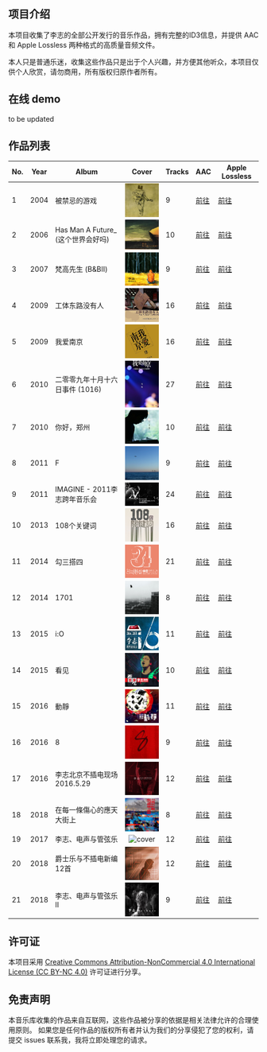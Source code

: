 ## 项目介绍

本项目收集了李志的全部公开发行的音乐作品，拥有完整的ID3信息，并提供 AAC 和 Apple Lossless 两种格式的高质量音频文件。

本人只是普通乐迷，收集这些作品只是出于个人兴趣，并方便其他听众，本项目仅供个人欣赏，请勿商用，所有版权归原作者所有。


## 在线 demo
to be updated

## 作品列表

| No. | Year | Album | Cover | Tracks | AAC | Apple Lossless |
| --- | --- | --- | --- | --- | --- | --- |
| 1 | 2004 | 被禁忌的游戏 | <div style="max-width:120px; max-height:120px; display:flex; align-items:center; justify-content:center;"><img src="./AAC%20320kbps/2004%20-%20被禁忌的游戏/被禁忌的游戏.jpg" alt="cover" style="max-width:100%; max-height:100%;"></div> | 9 | [前往](./AAC%20320kbps/2004%20-%20被禁忌的游戏) | [前往](./Apple%20Lossless/2004%20-%20被禁忌的游戏) |
| 2 | 2006 | Has Man A Future_ (这个世界会好吗) | <div style="max-width:120px; max-height:120px; display:flex; align-items:center; justify-content:center;"><img src="./AAC%20320kbps/2006%20-%20Has%20Man%20A%20Future_%20%28这个世界会好吗%29/Has%20Man%20A%20Future_%20%28这个世界会好吗%29.jpg" alt="cover" style="max-width:100%; max-height:100%;"></div> | 10 | [前往](./AAC%20320kbps/2006%20-%20Has%20Man%20A%20Future_%20%28这个世界会好吗%29) | [前往](./Apple%20Lossless/2006%20-%20Has%20Man%20A%20Future_%20%28这个世界会好吗%29) |
| 3 | 2007 | 梵高先生 (B&BⅡ) | <div style="max-width:120px; max-height:120px; display:flex; align-items:center; justify-content:center;"><img src="./AAC%20320kbps/2007%20-%20梵高先生%20%28B%26BⅡ%29/梵高先生%20%28B%26BⅡ%29.jpg" alt="cover" style="max-width:100%; max-height:100%;"></div> | 9 | [前往](./AAC%20320kbps/2007%20-%20梵高先生%20%28B%26BⅡ%29) | [前往](./Apple%20Lossless/2007%20-%20梵高先生%20%28B%26BⅡ%29) |
| 4 | 2009 | 工体东路没有人 | <div style="max-width:120px; max-height:120px; display:flex; align-items:center; justify-content:center;"><img src="./AAC%20320kbps/2009%20-%20工体东路没有人/工体东路没有人.jpg" alt="cover" style="max-width:100%; max-height:100%;"></div> | 16 | [前往](./AAC%20320kbps/2009%20-%20工体东路没有人) | [前往](./Apple%20Lossless/2009%20-%20工体东路没有人) |
| 5 | 2009 | 我爱南京 | <div style="max-width:120px; max-height:120px; display:flex; align-items:center; justify-content:center;"><img src="./AAC%20320kbps/2009%20-%20我爱南京/我爱南京.jpg" alt="cover" style="max-width:100%; max-height:100%;"></div> | 16 | [前往](./AAC%20320kbps/2009%20-%20我爱南京) | [前往](./Apple%20Lossless/2009%20-%20我爱南京) |
| 6 | 2010 | 二零零九年十月十六日事件 (1016) | <div style="max-width:120px; max-height:120px; display:flex; align-items:center; justify-content:center;"><img src="./AAC%20320kbps/2010%20-%20二零零九年十月十六日事件%20%281016%29/二零零九年十月十六日事件%20%281016%29.png" alt="cover" style="max-width:100%; max-height:100%;"></div> | 27 | [前往](./AAC%20320kbps/2010%20-%20二零零九年十月十六日事件%20%281016%29) | [前往](./Apple%20Lossless/2010%20-%20二零零九年十月十六日事件%20%281016%29) |
| 7 | 2010 | 你好，郑州 | <div style="max-width:120px; max-height:120px; display:flex; align-items:center; justify-content:center;"><img src="./AAC%20320kbps/2010%20-%20你好，郑州/你好，郑州.jpg" alt="cover" style="max-width:100%; max-height:100%;"></div> | 10 | [前往](./AAC%20320kbps/2010%20-%20你好，郑州) | [前往](./Apple%20Lossless/2010%20-%20你好，郑州) |
| 8 | 2011 | F | <div style="max-width:120px; max-height:120px; display:flex; align-items:center; justify-content:center;"><img src="./AAC%20320kbps/2011%20-%20F/F.jpg" alt="cover" style="max-width:100%; max-height:100%;"></div> | 9 | [前往](./AAC%20320kbps/2011%20-%20F) | [前往](./Apple%20Lossless/2011%20-%20F) |
| 9 | 2011 | IMAGINE - 2011李志跨年音乐会 | <div style="max-width:120px; max-height:120px; display:flex; align-items:center; justify-content:center;"><img src="./AAC%20320kbps/2011%20-%20IMAGINE%20-%202011李志跨年音乐会/IMAGINE%20-%202011李志跨年音乐会.jpg" alt="cover" style="max-width:100%; max-height:100%;"></div> | 24 | [前往](./AAC%20320kbps/2011%20-%20IMAGINE%20-%202011李志跨年音乐会) | [前往](./Apple%20Lossless/2011%20-%20IMAGINE%20-%202011李志跨年音乐会) |
| 10 | 2013 | 108个关键词 | <div style="max-width:120px; max-height:120px; display:flex; align-items:center; justify-content:center;"><img src="./AAC%20320kbps/2013%20-%20108个关键词/108个关键词.png" alt="cover" style="max-width:100%; max-height:100%;"></div> | 16 | [前往](./AAC%20320kbps/2013%20-%20108个关键词) | [前往](./Apple%20Lossless/2013%20-%20108个关键词) |
| 11 | 2014 | 勾三搭四 | <div style="max-width:120px; max-height:120px; display:flex; align-items:center; justify-content:center;"><img src="./AAC%20320kbps/2014%20-%20勾三搭四/勾三搭四.png" alt="cover" style="max-width:100%; max-height:100%;"></div> | 21 | [前往](./AAC%20320kbps/2014%20-%20勾三搭四) | [前往](./Apple%20Lossless/2014%20-%20勾三搭四) |
| 12 | 2014 | 1701 | <div style="max-width:120px; max-height:120px; display:flex; align-items:center; justify-content:center;"><img src="./AAC%20320kbps/2014%20-%201701/1701.png" alt="cover" style="max-width:100%; max-height:100%;"></div> | 8 | [前往](./AAC%20320kbps/2014%20-%201701) | [前往](./Apple%20Lossless/2014%20-%201701) |
| 13 | 2015 | i:O | <div style="max-width:120px; max-height:120px; display:flex; align-items:center; justify-content:center;"><img src="./AAC%20320kbps/2015%20-%20i:O/i_O.jpg" alt="cover" style="max-width:100%; max-height:100%;"></div> | 11 | [前往](./AAC%20320kbps/2015%20-%20i:O) | [前往](./Apple%20Lossless/2015%20-%20i:O) |
| 14 | 2015 | 看见 | <div style="max-width:120px; max-height:120px; display:flex; align-items:center; justify-content:center;"><img src="./AAC%20320kbps/2015%20-%20看见/看见.jpg" alt="cover" style="max-width:100%; max-height:100%;"></div> | 10 | [前往](./AAC%20320kbps/2015%20-%20看见) | [前往](./Apple%20Lossless/2015%20-%20看见) |
| 15 | 2016 | 動靜 | <div style="max-width:120px; max-height:120px; display:flex; align-items:center; justify-content:center;"><img src="./AAC%20320kbps/2016%20-%20動靜/動靜.jpg" alt="cover" style="max-width:100%; max-height:100%;"></div> | 11 | [前往](./AAC%20320kbps/2016%20-%20動靜) | [前往](./Apple%20Lossless/2016%20-%20動靜) |
| 16 | 2016 | 8 | <div style="max-width:120px; max-height:120px; display:flex; align-items:center; justify-content:center;"><img src="./AAC%20320kbps/2016%20-%208/8.png" alt="cover" style="max-width:100%; max-height:100%;"></div> | 9 | [前往](./AAC%20320kbps/2016%20-%208) | [前往](./Apple%20Lossless/2016%20-%208) |
| 17 | 2016 | 李志北京不插电现场 2016.5.29 | <div style="max-width:120px; max-height:120px; display:flex; align-items:center; justify-content:center;"><img src="./AAC%20320kbps/2016%20-%20李志北京不插电现场%202016.5.29/李志北京不插电现场%202016.5.29.jpg" alt="cover" style="max-width:100%; max-height:100%;"></div> | 12 | [前往](./AAC%20320kbps/2016%20-%20李志北京不插电现场%202016.5.29) | [前往](./Apple%20Lossless/2016%20-%20李志北京不插电现场%202016.5.29) |
| 18 | 2018 | 在每一條傷心的應天大街上 | <div style="max-width:120px; max-height:120px; display:flex; align-items:center; justify-content:center;"><img src="./AAC%20320kbps/2016%20-%20在每一條傷心的應天大街上/在每一條傷心的應天大街上.jpg" alt="cover" style="max-width:100%; max-height:100%;"></div> | 8 | [前往](./AAC%20320kbps/2016%20-%20在每一條傷心的應天大街上) | [前往](./Apple%20Lossless/2016%20-%20在每一條傷心的應天大街上) |
| 19 | 2017 | 李志、电声与管弦乐 | <div style="max-width:120px; max-height:120px; display:flex; align-items:center; justify-content:center;"><img src="./AAC%20320kbps/2017%20-%20李志、电声与管弦乐/李志、电声与管弦乐.png" alt="cover" style="max-width:100%; max-height:100%;"></div> | 12 | [前往](./AAC%20320kbps/2017%20-%20李志、电声与管弦乐) | [前往](./Apple%20Lossless/2017%20-%20李志、电声与管弦乐) |
| 20 | 2018 | 爵士乐与不插电新编12首 | <div style="max-width:120px; max-height:120px; display:flex; align-items:center; justify-content:center;"><img src="./AAC%20320kbps/2018%20-%20爵士乐与不插电新编12首/爵士乐与不插电新编12首.png" alt="cover" style="max-width:100%; max-height:100%;"></div> | 12 | [前往](./AAC%20320kbps/2018%20-%20爵士乐与不插电新编12首) | [前往](./Apple%20Lossless/2018%20-%20爵士乐与不插电新编12首) |
| 21 | 2018 | 李志、电声与管弦乐II | <div style="max-width:120px; max-height:120px; display:flex; align-items:center; justify-content:center;"><img src="./AAC%20320kbps/2018%20-%20李志、电声与管弦乐II/李志、电声与管弦乐II.png" alt="cover" style="max-width:100%; max-height:100%;"></div> | 9 | [前往](./AAC%20320kbps/2018%20-%20李志、电声与管弦乐II) | [前往](./Apple%20Lossless/2018%20-%20李志、电声与管弦乐II) | 
 

## 许可证

本项目采用 [Creative Commons Attribution-NonCommercial 4.0 International License (CC BY-NC 4.0)](http://creativecommons.org/licenses/by-nc/4.0/) 许可证进行分享。


## 免责声明
本音乐库收集的作品来自互联网，这些作品被分享的依据是相关法律允许的合理使用原则。
如果您是任何作品的版权所有者并认为我们的分享侵犯了您的权利，请提交 issues 联系我，我将立即处理您的请求。
